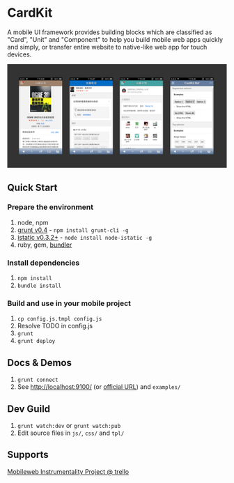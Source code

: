 
# CardKit

A mobile UI framework provides building blocks which are classified as "Card", "Unit" and "Component" to help you build mobile web apps quickly and simply, or transfer entire website to native-like web app for touch devices.

![douban apps](doubanapp.png)

## Quick Start

### Prepare the environment

1. node, npm
2. [grunt v0.4](http://gruntjs.com/getting-started) - `npm install grunt-cli -g`
3. [istatic v0.3.2+](https://ozjs.org/istatic) - `node install node-istatic -g`
4. ruby, gem, [bundler](http://gembundler.com/)

### Install dependencies

1. `npm install`
2. `bundle install`

### Build and use in your mobile project

1. `cp config.js.tmpl config.js`
2. Resolve TODO in config.js
3. `grunt`
4. `grunt deploy`

## Docs & Demos

1. `grunt connect`
2. See [http://localhost:9100/](http://localhost:9001/) (or [official URL](http://code.dapps.douban.com/cardkit/docs/pages/index.html)) and `examples/`

## Dev Guild

1. `grunt watch:dev` or `grunt watch:pub`
2. Edit source files in `js/`, `css/` and `tpl/`

## Supports

[Mobileweb Instrumentality Project @ trello](https://trello.com/board/mobileweb-instrumentality-project/51357199230922201c0007ef)
